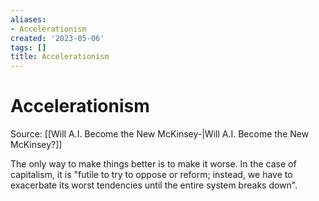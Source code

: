 ```yaml
---
aliases:
- Accelerationism
created: '2023-05-06'
tags: []
title: Accelerationism
---
```


# Accelerationism

Source: [[Will A.I. Become the New McKinsey-|Will A.I. Become the New McKinsey?]]

The only way to make things better is to make it worse. In the case of capitalism, it is "futile to try to oppose or reform; instead, we have to exacerbate its worst tendencies until the entire system breaks down".
